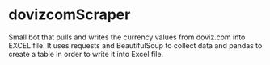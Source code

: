 # dovizcomScraper
Small bot that pulls and writes the currency values from doviz.com into EXCEL file. It uses requests and BeautifulSoup to collect data and pandas to create a table in order to write it into Excel file.
